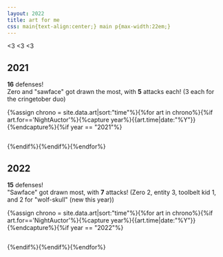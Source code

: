 ```yaml
---
layout: 2022
title: art for me
css: main{text-align:center;} main p{max-width:22em;}
---
```

<span style="display:inline-block;">&lt;3</span> <span style="display:inline-block;">&lt;3</span> <span style="display:inline-block;">&lt;3</span>

## 2021
**16** defenses!  
Zero and "sawface" got drawn the most, with **5** attacks each! (3 each for the cringetober duo)
<div class="gallery four">{%assign chrono = site.data.art|sort:"time"%}{%for art in chrono%}{%if art.for=='NightAuctor'%}{%capture year%}{{art.time|date:"%Y"}}{%endcapture%}{%if year == "2021"%}<figure><a href="{%include url.html%}/assets/img/def/{{art.time|date:'%Y'}}/{{art.img}}.{%if art.file%}{{art.file}}{%else%}png{%endif%}" class="y{{art.time|date:'%Y'}}def" data-fancybox="art" data-caption="<p><a href='https://artfight.net/attack/{{art.link}}' target='_blank'>from</a> <a href='{%include url.html%}/artists#{{art.artist}}' target='_blank'><b>{{art.artist}}</b></a></p>"><img src="{%include url.html%}/assets/img/def/{{art.time|date:'%Y'}}/{{art.img}}x.{%if art.tn%}{{art.tn}}{%else%}png{%endif%}" alt=""/></a></figure>{%endif%}{%endif%}{%endfor%}</div>

## 2022
**15** defenses!  
"Sawface" got drawn most, with **7** attacks! (Zero 2, entity 3, toolbelt kid 1, and 2 for "wolf-skull" (new this year))
<div class="gallery five">{%assign chrono = site.data.art|sort:"time"%}{%for art in chrono%}{%if art.for=='NightAuctor'%}{%capture year%}{{art.time|date:"%Y"}}{%endcapture%}{%if year == "2022"%}<figure><a href="{%include url.html%}/assets/img/def/{{art.time|date:'%Y'}}/{{art.img}}.{%if art.file%}{{art.file}}{%else%}png{%endif%}" class="y{{art.time|date:'%Y'}}def" data-fancybox="art" data-caption="<p><a href='https://artfight.net/attack/{{art.link}}' target='_blank'>from</a> <a href='{%include url.html%}/artists#{{art.artist}}' target='_blank'><b>{{art.artist}}</b></a>{%if art.note%} {{art.note}}{%endif%}</p>"><img src="{%include url.html%}/assets/img/def/{{art.time|date:'%Y'}}/{{art.img}}x.{%if art.tn%}{{art.tn}}{%else%}png{%endif%}" alt=""/></a></figure>{%endif%}{%endif%}{%endfor%}</div>